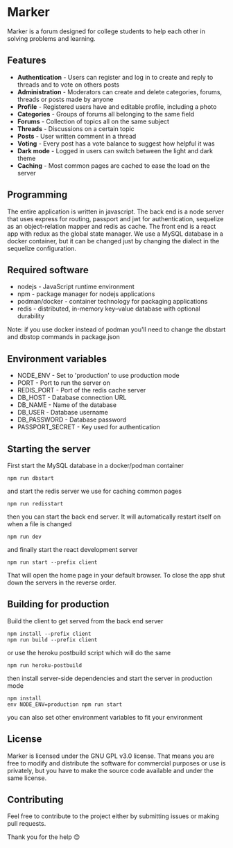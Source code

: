 # Marker

Marker is a forum designed for college students to help each other in solving problems and learning.

## Features

- **Authentication** - Users can register and log in to create and reply to threads and to vote on others posts
- **Administration** - Moderators can create and delete categories, forums, threads or posts made by anyone
- **Profile** - Registered users have and editable profile, including a photo
- **Categories** - Groups of forums all belonging to the same field
- **Forums** - Collection of topics all on the same subject
- **Threads** - Discussions on a certain topic
- **Posts** - User written comment in a thread
- **Voting** - Every post has a vote balance to suggest how helpful it was
- **Dark mode** - Logged in users can switch between the light and dark theme
- **Caching** - Most common pages are cached to ease the load on the server

## Programming

The entire application is written in javascript. The back end is a node server that uses express for routing, passport and jwt for authentication, sequelize as an object-relation mapper and redis as cache. The front end is a react app with redux as the global state manager. We use a MySQL database in a docker container, but it can be changed just by changing the dialect in the sequelize configuration.

## Required software

- nodejs - JavaScript runtime environment
- npm - package manager for nodejs applications
- podman/docker - container technology for packaging applications
- redis - distributed, in-memory key–value database with optional durability

Note: if you use docker instead of podman you'll need to change the dbstart and dbstop commands in package.json

## Environment variables

- NODE_ENV - Set to 'production' to use production mode
- PORT - Port to run the server on
- REDIS_PORT - Port of the redis cache server
- DB_HOST - Database connection URL
- DB_NAME - Name of the database
- DB_USER - Database username
- DB_PASSWORD - Database password
- PASSPORT_SECRET - Key used for authentication

## Starting the server

First start the MySQL database in a docker/podman container

    npm run dbstart

and start the redis server we use for caching common pages

    npm run redisstart

then you can start the back end server. It will automatically restart itself on when a file is changed

    npm run dev

and finally start the react development server

    npm run start --prefix client

That will open the home page in your default browser. To close the app shut down the servers in the reverse order.

## Building for production

Build the client to get served from the back end server

    npm install --prefix client
    npm run build --prefix client

or use the heroku postbuild script which will do the same

    npm run heroku-postbuild

then install server-side dependencies and start the server in production mode

    npm install
    env NODE_ENV=production npm run start

you can also set other environment variables to fit your environment

## License

Marker is licensed under the GNU GPL v3.0 license. That means you are free to modify and distribute the software for commercial purposes or use is privately, but you have to make the source code available and under the same license.

## Contributing

Feel free to contribute to the project either by submitting issues or making pull requests.

Thank you for the help :blush: